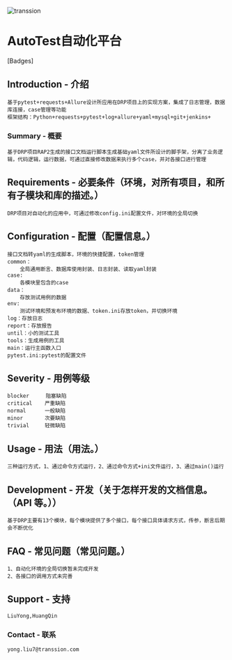 ![transsion](http://10.250.112.151:18888/Evan/AutoTest/blob/master/tools/transsion_logo.png)

# AutoTest自动化平台

[Badges]

## Introduction - 介绍
    基于pytest+requests+Allure设计所应用在DRP项目上的实现方案，集成了日志管理，数据库连接，case管理等功能
    框架结构：Python+requests+pytest+log+allure+yaml+mysql+git+jenkins+

### Summary - 概要
    基于DRP项目RAP2生成的接口文档运行脚本生成基础yaml文件所设计的脚手架，分离了业务逻辑，代码逻辑，运行数据，可通过直接修改数据来执行多个case，并对各接口进行管理

## Requirements - 必要条件（环境，对所有项目，和所有子模块和库的描述。）
    DRP项目对自动化的应用中，可通过修改config.ini配置文件，对环境的全局切换

## Configuration - 配置（配置信息。）
    接口文档转yaml的生成脚本，环境的快捷配置，token管理
    common：
        全局通用断言、数据库使用封装、日志封装、读取yaml封装
    case: 
        各模块里包含的case
    data：
        存放测试用例的数据    
    env:
        测试环境和预发布环境的数据、token.ini存放token，并切换环境 
    log：存放日志
    report：存放报告
    until：小的测试工具
    tools：生成用例的工具
    main：运行主函数入口
    pytest.ini:pytest的配置文件

## Severity - 用例等级

    blocker　　  阻塞缺陷
    critical    严重缺陷
    normal      一般缺陷
    minor       次要缺陷
    trivial     轻微缺陷　

## Usage - 用法（用法。）
    三种运行方式，1、通过命令方式运行，2、通过命令方式+ini文件运行，3、通过main()运行

## Development - 开发（关于怎样开发的文档信息。（API 等。））
    基于DRP主要有13个模块，每个模块提供了多个接口，每个接口具体请求方式，传参，断言后期会不断优化

## FAQ - 常见问题（常见问题。）
    1、自动化环境的全局切换暂未完成开发
    2、各接口的调用方式未完善

## Support - 支持
    LiuYong,HuangQin

### Contact - 联系
    yong.liu7@transsion.com
